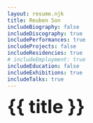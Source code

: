 ```yaml
---
layout: resume.njk
title: Reuben Son
includeBiography: false
includeDiscography: true
includePerformances: true
includeProjects: false
includeResidencies: true
# includeEmployment: true
includeEducation: false
includeExhibitions: true
includeTalks: true
---
```


# {{ title }}

<style>
  .resume-year {
    padding-right: 10px;
  }

  ul {
    padding-left: 0
  }

  li {
    list-style: none;
    padding-left: 0;
    font-size: 14px;
  }

  li a {
    text-decoration: none;
  }

  p {
    font-size: 14px;
  }
  
  h1 {
    font-size: 42px;
    margin-top: 10px;
  }
</style>
